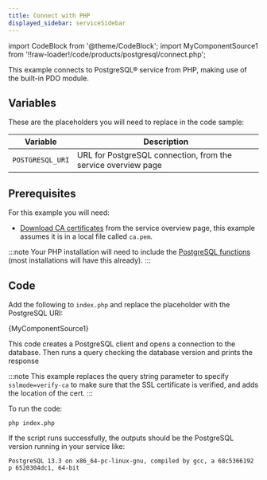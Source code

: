 ```yaml
---
title: Connect with PHP
displayed_sidebar: serviceSidebar
---
```


import CodeBlock from '@theme/CodeBlock';
import MyComponentSource1 from '!!raw-loader!/code/products/postgresql/connect.php';

This example connects to PostgreSQL® service from PHP, making use of the
built-in PDO module.

## Variables

These are the placeholders you will need to replace in the code sample:

 | Variable         | Description                                                   |
 | ---------------- | ------------------------------------------------------------- |
 | `POSTGRESQL_URI` | URL for PostgreSQL connection, from the service overview page |

## Prerequisites

For this example you will need:

-   [Download CA certificates](/docs/platform/concepts/tls-ssl-certificates#download-ca-certificates) from the service overview page, this example assumes it
    is in a local file called `ca.pem`.

:::note
Your PHP installation will need to include the [PostgreSQL
functions](https://www.php.net/manual/en/ref.pdo-pgsql.php) (most
installations will have this already).
:::

## Code

Add the following to `index.php` and replace the placeholder with the
PostgreSQL URI:

<CodeBlock language='php'>{MyComponentSource1}</CodeBlock>

This code creates a PostgreSQL client and opens a connection to the
database. Then runs a query checking the database version and prints the
response

:::note
This example replaces the query string parameter to specify
`sslmode=verify-ca` to make sure that the SSL certificate is verified,
and adds the location of the cert.
:::

To run the code:

```
php index.php
```

If the script runs successfully, the outputs should be the PostgreSQL
version running in your service like:

```
PostgreSQL 13.3 on x86_64-pc-linux-gnu, compiled by gcc, a 68c5366192 p 6520304dc1, 64-bit
```
